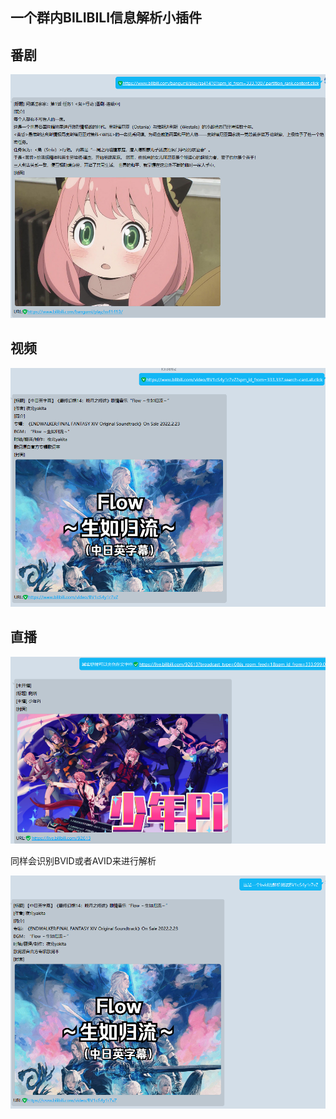 ## 一个群内BILIBILI信息解析小插件

## 番剧

![](images/bilibiliparser_fanju.png)

## 视频

![](images/bilibiliparser_shipin.png)

## 直播

![](images/bilibiliparser_zhibo.png)

同样会识别BVID或者AVID来进行解析

![](images/bilibiliparser_bvid.png)